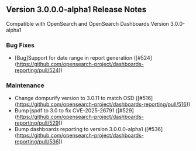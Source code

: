 ## Version 3.0.0.0-alpha1 Release Notes

Compatible with OpenSearch and OpenSearch Dashboards Version 3.0.0-alpha1

### Bug Fixes
* [Bug]Support for date range in report generation ([#524] (https://github.com/opensearch-project/dashboards-reporting/pull/524))

### Maintenance
* Change dompurify version to 3.0.11 to match OSD ([#516] (https://github.com/opensearch-project/dashboards-reporting/pull/516))
* Bump jspdf to 3.0 to fix CVE-2025-26791 ([#529] (https://github.com/opensearch-project/dashboards-reporting/pull/529))
* Bump dashboards reporting to version 3.0.0.0-alpha1 ([#536] (https://github.com/opensearch-project/dashboards-reporting/pull/536))